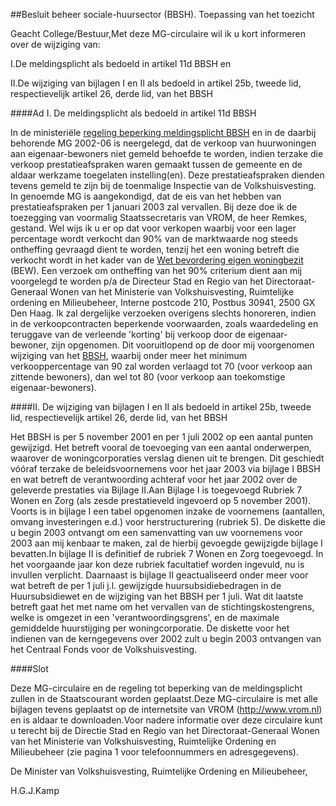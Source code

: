 <meta http-equiv='Content-Type' content='text/html; charset=utf-8' />

##Besluit beheer sociale-huursector (BBSH). Toepassing van het toezicht

Geacht College/Bestuur,Met deze MG-circulaire wil ik u kort informeren over de wijziging van:

I.De meldingsplicht als bedoeld in artikel 11d BBSH en

II.De wijziging van bijlagen I en II als bedoeld in artikel 25b, tweede lid, respectievelijk artikel 26, derde lid, van het BBSH

####Ad I. De meldingsplicht als bedoeld in artikel 11d BBSH

In de ministeriële [regeling beperking meldingsplicht BBSH](../../../../../../../../../../ministeriele-regeling/regeling/beperking/meldingsplicht/bbsh/BWBR0013429/README.md) en in de daarbij behorende MG 2002-06 is neergelegd, dat de verkoop van huurwoningen aan eigenaar-bewoners niet gemeld behoefde te worden, indien terzake die verkoop prestatieafspraken waren gemaakt tussen de gemeente en de aldaar werkzame toegelaten instelling(en). Deze prestatieafspraken dienden tevens gemeld te zijn bij de toenmalige Inspectie van de Volkshuisvesting. In genoemde MG is aangekondigd, dat de eis van het hebben van prestatieafspraken per 1 januari 2003 zal vervallen. Bij deze doe ik de toezegging van voormalig Staatssecretaris van VROM, de heer Remkes, gestand. Wel wijs ik u er op dat voor verkopen waarbij voor een lager percentage wordt verkocht dan 90% van de marktwaarde nog steeds ontheffing gevraagd dient te worden, tenzij het een woning betreft die verkocht wordt in het kader van de [Wet bevordering eigen woningbezit](../../../../../../../../../../wet/wet/bevordering/eigenwoningbezit/BWBR0011919/README.md) (BEW). Een verzoek om ontheffing van het 90% criterium dient aan mij voorgelegd te worden p/a de Directeur Stad en Regio van het Directoraat-Generaal Wonen van het Ministerie van Volkshuisvesting, Ruimtelijke ordening en Milieubeheer, Interne postcode 210, Postbus 30941, 2500 GX Den Haag. Ik zal dergelijke verzoeken overigens slechts honoreren, indien in de verkoopcontracten beperkende voorwaarden, zoals waardedeling en teruggave van de verleende 'korting' bij verkoop door de eigenaar-bewoner, zijn opgenomen. Dit vooruitlopend op de door mij voorgenomen wijziging van het [BBSH](../../../../../../../../../../AMvB/besluit/beheer/sociale-huursector/BWBR0005686/README.md), waarbij onder meer het minimum verkooppercentage van 90 zal worden verlaagd tot 70 (voor verkoop aan zittende bewoners), dan wel tot 80 (voor verkoop aan toekomstige eigenaar-bewoners).

####II. De wijziging van bijlagen I en II als bedoeld in artikel 25b, tweede lid, respectievelijk artikel 26, derde lid, van het BBSH

Het BBSH is per 5 november 2001 en per 1 juli 2002 op een aantal punten gewijzigd. Het betreft vooral de toevoeging van een aantal onderwerpen, waarover de woningcorporaties verslag dienen uit te brengen. Dit geschiedt vóóraf terzake de beleidsvoornemens voor het jaar 2003 via bijlage I BBSH en wat betreft de verantwoording achteraf voor het jaar 2002 over de geleverde prestaties via Bijlage II.Aan Bijlage I is toegevoegd Rubriek 7 Wonen en Zorg (als zesde prestatieveld ingevoerd op 5 november 2001). Voorts is in bijlage I een tabel opgenomen inzake de voornemens (aantallen, omvang investeringen e.d.) voor herstructurering (rubriek 5). De diskette die u begin 2003 ontvangt om een samenvatting van uw voornemens voor 2003 aan mij kenbaar te maken, zal de hierbij gevoegde gewijzigde bijlage I bevatten.In bijlage II is definitief de rubriek 7 Wonen en Zorg toegevoegd. In het voorgaande jaar kon deze rubriek facultatief worden ingevuld, nu is invullen verplicht. Daarnaast is bijlage II geactualiseerd onder meer voor wat betreft de per 1 juli j.l. gewijzigde huursubsidiebedragen in de Huursubsidiewet en de wijziging van het BBSH per 1 juli. Wat dit laatste betreft gaat het met name om het vervallen van de stichtingskostengrens, welke is omgezet in een 'verantwoordingsgrens', en de maximale gemiddelde huurstijging per woningcorporatie. De diskette voor het indienen van de kerngegevens over 2002 zult u begin 2003 ontvangen van het Centraal Fonds voor de Volkshuisvesting. 

####Slot

Deze MG-circulaire en de regeling tot beperking van de meldingsplicht zullen in de Staatscourant worden geplaatst.Deze MG-circulaire is met alle bijlagen tevens geplaatst op de internetsite van VROM (http://www.vrom.nl) en is aldaar te downloaden.Voor nadere informatie over deze circulaire kunt u terecht bij de Directie Stad en Regio van het Directoraat-Generaal Wonen van het Ministerie van Volkshuisvesting, Ruimtelijke Ordening en Milieubeheer (zie pagina 1 voor telefoonnummers en adresgegevens).

De 
Minister van Volkshuisvesting, Ruimtelijke Ordening en Milieubeheer, 

H.G.J.Kamp
